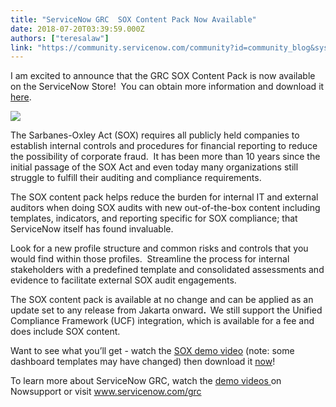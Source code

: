 ```yaml
---
title: "ServiceNow GRC  SOX Content Pack Now Available"
date: 2018-07-20T03:39:59.000Z
authors: ["teresalaw"]
link: "https://community.servicenow.com/community?id=community_blog&sys_id=6ce4715fdbd39f40feb1a851ca961927"
---
```

<p>I am excited to announce that the GRC SOX Content Pack is now available on the ServiceNow Store!  You can obtain more information and download it <a href="https://store.servicenow.com/sn_appstore_store.do#!/store/application/2e03fe8013705b40e94b721a6144b098/5.0.1?referer&#61;sn_appstore_store.do%23!/store/search%3Fq%3Dsox" rel="nofollow">here</a>.</p>
<p><img style="max-width: 100%; max-height: 480px;" src="ae667d57db179f40feb1a851ca961954.iix" /></p>
<p>The Sarbanes-Oxley Act (SOX) requires all publicly held companies to establish internal controls and procedures for financial reporting to reduce the possibility of corporate fraud.  It has been more than 10 years since the initial passage of the SOX Act and even today many organizations still struggle to fulfill their auditing and compliance requirements.</p>
<p>The SOX content pack helps reduce the burden for internal IT and external auditors when doing SOX audits with new out-of-the-box content including templates, indicators, and reporting specific for SOX compliance; that ServiceNow itself has found invaluable.</p>
<p>Look for a new profile structure and common risks and controls that you would find within those profiles.  Streamline the process for internal stakeholders with a predefined template and consolidated assessments and evidence to facilitate external SOX audit engagements. </p>
<p>The SOX content pack is available at no change and can be applied as an update set to any release from Jakarta onward<strong>.  </strong>We still support the Unified Compliance Framework (UCF) integration, which is available for a fee and does include SOX content.</p>
<p>Want to see what you’ll get - watch the <a href="https://www.youtube.com/watch?v&#61;s24du2rambw&amp;list&#61;PLCOmiTb5WX3oHXqIpMY2C0mf6FbfWLTQD&amp;t&#61;20s&amp;index&#61;12" rel="nofollow">SOX demo video</a> (note: some dashboard templates may have changed) then download it <a href="https://store.servicenow.com/sn_appstore_store.do#!/store/application/2e03fe8013705b40e94b721a6144b098/5.0.1?referer&#61;sn_appstore_store.do%23!/store/search%3Fq%3Dsox" rel="nofollow">now</a>!</p>
<p>To learn more about ServiceNow GRC, watch the <a href="https://www.youtube.com/playlist?list&#61;PLCOmiTb5WX3oHXqIpMY2C0mf6FbfWLTQD" rel="nofollow">demo videos </a>on Nowsupport or visit <a href="https://www.servicenow.com/products/governance-risk-and-compliance.html" rel="nofollow">www.servicenow.com/grc</a></p>